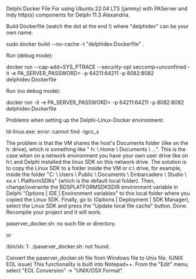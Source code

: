 Delphi Docker File
For using Ubuntu 22.04 LTS (jammy) with PAServer and Indy http(s) components for Delphi 11.3 Alexandria.

Build Dockerfile (watch the dot at the end !) where "delphidev" can be your own name:

sudo docker build --no-cache -t "delphidev:Dockerfile" .

Run (debug mode):

docker run --cap-add=SYS_PTRACE --security-opt seccomp=unconfined -it -e PA_SERVER_PASSWORD=<password> -p 64211:64211 -p 8082:8082 delphidev:Dockerfile

Run (no debug mode): 

  docker run -it -e PA_SERVER_PASSWORD=<password> -p 64211:64211 -p 8082:8082 delphidev:Dockerfile


Problems when setting up the Delphi-Linux-Docker environment:

ld-linux.exe: error: cannot find -lgcc_s

The problem is that the VM shares the host's Documents folder (like on the h: drive), which is something like " h: \ Home \ Documents \ ...".
This is the case when on a network environment you have your own user drive like on h:\ and Delphi installed the linux SDK on this network drive.
The solution is to copy the Linux SDK to a folder inside the VM or c:\ drive, for example, inside the folder 
"C: \ Users \ Public \ Documents \ Embarcadero \ Studio \ xx.x \ PlatformSDKs" (which is the default local folder).
Then, change/overwrite the BDSPLATFORMSDKSDIR environment variable in Delphi "Options | IDE | Environment variables" to 
this local folder where you copied the Linux SDK. Finally, go to (Options | Deployment | SDK Manager), select the Linux SDK and 
press the "Update local file cache" button. Done. Recompile your project and it will work.


paserver_docker.sh: no such file or directory.

or

/bin/sh: 1: ./paserver_docker.sh: not found.

Convert the paserver_docker.sh file from Windows file to Unix file. (UNIX EOL issue)
This functionality is built into Notepad++. 
From the "Edit" menu, select "EOL Conversion" -> "UNIX/OSX Format".